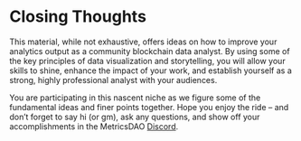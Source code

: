 # Closing Thoughts

This material, while not exhaustive, offers ideas on how to improve your analytics output as a community blockchain data analyst. By using some of the key principles of data visualization and storytelling, you will allow your skills to shine, enhance the impact of your work, and establish yourself as a strong, highly professional analyst with your audiences.&#x20;

You are participating in this nascent niche as we figure some of the fundamental ideas and finer points together. Hope you enjoy the ride – and don’t forget to say hi (or gm), ask any questions, and show off your accomplishments in the MetricsDAO [Discord](https://discord.gg/metrics).
